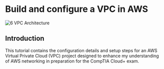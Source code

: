# Build and configure a VPC in AWS

![6 VPC Architecture](https://github.com/user-attachments/assets/fed59636-a933-449c-96c8-4ca11dd8f305)

## Introduction

This tutorial contains the configuration details and setup steps for an AWS Virtual Private Cloud (VPC) project designed to enhance my understanding of AWS networking in preparation for the CompTIA Cloud+ exam.


